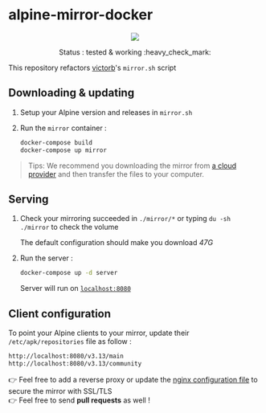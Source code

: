 # alpine-mirror-docker

<p align="center">
    <a href="https://travis-ci.com/flavienbwk/alpine-mirror-docker.svg?branch=master" target="_blank">
        <img src="https://travis-ci.com/flavienbwk/alpine-mirror-docker.svg?branch=master"/>
    </a>
</p>
<p align="center">Status : tested & working :heavy_check_mark:</p>

This repository refactors [victorb](https://github.com/victorb/alpine-mirror)'s `mirror.sh` script

## Downloading & updating

1. Setup your Alpine version and releases in `mirror.sh`

2. Run the `mirror` container :

    ```bash
    docker-compose build
    docker-compose up mirror
    ```

> Tips: We recommend you downloading the mirror from [a cloud provider](https://www.scaleway.com/en/) and then transfer the files to your computer.

## Serving

1. Check your mirroring succeeded in `./mirror/*` or typing `du -sh ./mirror` to check the volume

    The default configuration should make you download _47G_

2. Run the server :

    ```bash
    docker-compose up -d server
    ```

    Server will run on [`localhost:8080`](http://localhost:8080)  

## Client configuration

To point your Alpine clients to your mirror, update their `/etc/apk/repositories` file as follow :

```txt
http://localhost:8080/v3.13/main
http://localhost:8080/v3.13/community
```

:point_right: Feel free to add a reverse proxy or update the [nginx configuration file](./nginx.conf) to secure the mirror with SSL/TLS  
:point_right: Feel free to send **pull requests** as well !

